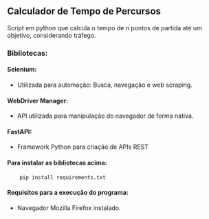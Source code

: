 ## Calculador de Tempo de Percursos
Script em python que calcula o tempo de n pontos de partida até um objetivo, considerando tráfego.

### Bibliotecas:

#### Selenium: 
- Utilizada para automação: Busca, navegação e web scraping.

#### WebDriver Manager:
- API utilizada para manipulação do navegador de forma nativa.

#### FastAPI:
- Framework Python para criação de APIs REST

#### Para instalar as bibliotecas acima:

        pip install requirements.txt
#### Requisitos para a execução do programa: 
- Navegador Mozilla Firefox instalado.
